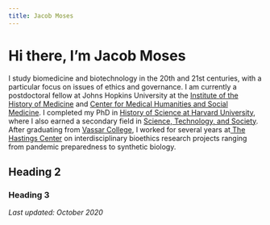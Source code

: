 ```yaml
---
title: Jacob Moses
---
```

# Hi there, I’m Jacob Moses
I study biomedicine and biotechnology in the 20th and 21st centuries, with a particular focus on issues of ethics and governance. I am currently a postdoctoral fellow at Johns Hopkins University at the [Institute of the History of Medicine][1] and [Center for Medical Humanities and Social Medicine][2]. I completed my PhD in [History of Science at Harvard University][3], where I also earned a secondary field in [Science, Technology, and Society][4]. After graduating from [Vassar College][5], I worked for several years at[ The Hastings Center][6] on interdisciplinary bioethics research projects ranging from pandemic preparedness to synthetic biology.

## Heading 2

### Heading 3

_Last updated: October 2020_

[1]:	https://hopkinshistoryofmedicine.org
[2]:	https://hopkinsmedicalhumanities.org
[3]:	https://histsci.fas.harvard.edu
[4]:	http://sts.hks.harvard.edu
[5]:	https://sciencetechnologyandsociety.vassar.edu
[6]:	https://www.thehastingscenter.org